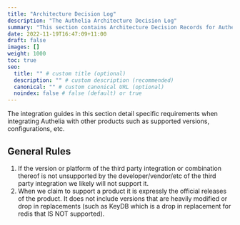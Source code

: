 ```yaml
---
title: "Architecture Decision Log"
description: "The Authelia Architecture Decision Log"
summary: "This section contains Architecture Decision Records for Authelia."
date: 2022-11-19T16:47:09+11:00
draft: false
images: []
weight: 1000
toc: true
seo:
  title: "" # custom title (optional)
  description: "" # custom description (recommended)
  canonical: "" # custom canonical URL (optional)
  noindex: false # false (default) or true
---
```


The integration guides in this section detail specific requirements when integrating Authelia with other products such
as supported versions, configurations, etc.

## General Rules

1. If the version or platform of the third party integration or combination thereof is not unsupported by the
   developer/vendor/etc of the third party integration we likely will not support it.
2. When we claim to support a product it is expressly the official releases of the product. It does not include
   versions that are heavily modified or drop in replacements (such as KeyDB which is a drop in replacement for redis
   that IS NOT supported).
